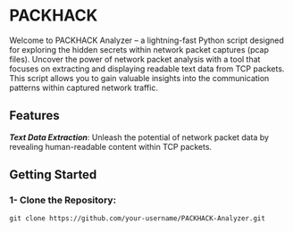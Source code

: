 # PACKHACK
Welcome to PACKHACK Analyzer – a lightning-fast Python script designed for exploring the hidden secrets within network packet captures (pcap files). Uncover the power of network packet analysis with a tool that focuses on extracting and displaying readable text data from TCP packets. This script allows you to gain valuable insights into the communication patterns within captured network traffic.

## Features

***Text Data Extraction***: Unleash the potential of network packet data by revealing human-readable content within TCP packets.



## Getting Started

### 1- Clone the Repository:
```
git clone https://github.com/your-username/PACKHACK-Analyzer.git
```
